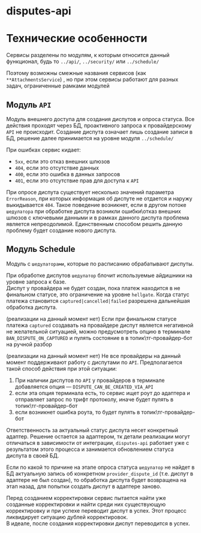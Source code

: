 # disputes-api

# Технические особенности

Сервисы разделены по модулям, к которым относится данный функционал, будь то `../api/`, `../security/`
или `../schedule/`

Поэтому возможны смежные названия сервисов (как `**AttachmentsService`) , но при этом сервисы работают для разных задач,
ограниченные рамками модулей

## Модуль `API`

Модуль внешнего доступа для создания диспутов и опроса статуса. Все действия проходят через БД, проактивного запроса к
провайдерскому `API` не происходит. Создание диспута означает лишь создание записи в БД, решение далее принимается на
уровне модуля `../schedule/`

При ошибках сервис кидает:

- `5хх`, если это отказ внешних шлюзов
- `404`, если это отсутствие данных
- `400`, если это ошибка в данных запросов
- `401`, если это отсутствие прав для доступа к `API`

При опросе диспута существует несколько значений параметра `ErrorReason`, при которых информация об диспуте не отдается
и наружу выкидывается `404`. Такое поведение возникнет, если в другом потоке `шедулатора` при обработке диспута возникли
ошибки\отказ внешних шлюзов с ключевыми данными и в рамках данного диспута проблема является непреодолимой. Единственным
способом решить данную проблему будет создание нового диспута.

## Модуль Schedule

Модуль с `шедулаторами`, которые по расписанию обрабатывают диспуты.

При обработке диспутов `шедулатор` блочит используемые айдишники на уровне запроса к базе.   
Диспут у провайдера не будет создан, пока платеж находится в не финальном статусе, это ограничение на уровне `hellgate`.
Когда статус платежа
становится `captured|cancelled|failed` разрешена дальнейшая обработка диспута.

(реализации на данный момент нет) Если при финальном статусе платежа `captured` создавать на провайдере диспут является
негативной не желательной ситуацией, можно предусмотреть опцию в терминале `BAN_DISPUTE_ON_CAPTURED` и пулять состояние
в в топик\тг-провайдер-бот на ручной разбор

(реализации на данный момент нет) Не все провайдеры на данный момент поддерживают работу с диспутами по `API`.
Предполагается такой способ действия при этой ситуации:

1) При наличии диспутов по `API` у провайдеров в терминале добавляется опция — `DISPUTE_CAN_BE_CREATED_VIA_API`
2) если эта опция терминала есть, то сервис ищет роут до адаптера и отправляет запрос по трифт протоколу, иначе будет
   пулять в топик\тг-провайдер-бот
3) если возникнет ошибка роута, то будет пулять в топик\тг-провайдер-бот

Ответственность за актуальный статус диспута несет конкретный адаптер. Решение остается за адаптером, тк детали
реализации могут отличаться в зависимости от интеграции, `disputes-api` работает уже с результатом этого процесса и
занимается обновлением статуса диспута в своей БД.

Если по какой то причине на этапе опроса статуса `шедулатор` не найдет в БД актуальную запись об
конкретном `provider_dispute_id` (т.е. диспут в адаптере не был создан), то обработка диспута будет возвращена на этап
назад, для попытки создать диспут в адаптере заново.

Перед созданием корректировки сервис пытается найти уже созданные корректировки и найти среди них существующую
корректировку и при успехе переводит диспут в успех. Этот процесс ликвидирует ситуацию дублей корректировок.  
В идеале, после создания корректировки диспут переводится в успех.

